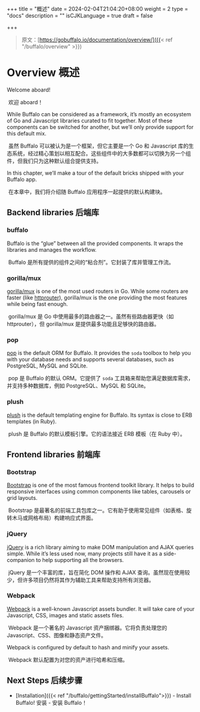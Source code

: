 +++
title = "概述"
date = 2024-02-04T21:04:20+08:00
weight = 2
type = "docs"
description = ""
isCJKLanguage = true
draft = false

+++

> 原文：[https://gobuffalo.io/documentation/overview/]({{< ref "/buffalo/overview" >}})

# Overview 概述 

Welcome aboard!

​	欢迎 aboard！

While Buffalo can be considered as a framework, it’s mostly an ecosystem of Go and Javascript libraries curated to fit together. Most of these components can be switched for another, but we’ll only provide support for this default mix.

​	虽然 Buffalo 可以被认为是一个框架，但它主要是一个 Go 和 Javascript 库的生态系统，经过精心策划以相互配合。这些组件中的大多数都可以切换为另一个组件，但我们只为这种默认组合提供支持。

In this chapter, we’ll make a tour of the default bricks shipped with your Buffalo app.

​	在本章中，我们将介绍随 Buffalo 应用程序一起提供的默认构建块。

## Backend libraries 后端库 

### buffalo

Buffalo is the “glue” between all the provided components. It wraps the libraries and manages the workflow.

​	Buffalo 是所有提供的组件之间的“粘合剂”。它封装了库并管理工作流。

### gorilla/mux

[gorilla/mux](http://www.gorillatoolkit.org/pkg/mux) is one of the most used routers in Go. While some routers are faster (like [httprouter](https://github.com/julienschmidt/httprouter)), gorilla/mux is the one providing the most features while being fast enough.

​	gorilla/mux 是 Go 中使用最多的路由器之一。虽然有些路由器更快（如 httprouter），但 gorilla/mux 是提供最多功能且足够快的路由器。

### pop

[pop](https://github.com/gobuffalo/pop) is the default ORM for Buffalo. It provides the `soda` toolbox to help you with your database needs and supports several databases, such as PostgreSQL, MySQL and SQLite.

​	pop 是 Buffalo 的默认 ORM。它提供了 `soda` 工具箱来帮助您满足数据库需求，并支持多种数据库，例如 PostgreSQL、MySQL 和 SQLite。

### plush

[plush](https://github.com/gobuffalo/plush) is the default templating engine for Buffalo. Its syntax is close to ERB templates (in Ruby).

​	plush 是 Buffalo 的默认模板引擎。它的语法接近 ERB 模板（在 Ruby 中）。

## Frontend libraries 前端库 

### Bootstrap

[Bootstrap](https://getbootstrap.com/) is one of the most famous frontend toolkit library. It helps to build responsive interfaces using common components like tables, carousels or grid layouts.

​	Bootstrap 是最著名的前端工具包库之一。它有助于使用常见组件（如表格、旋转木马或网格布局）构建响应式界面。

### jQuery

[jQuery](https://jquery.com/) is a rich library aiming to make DOM manipulation and AJAX queries simple. While it’s less used now, many projects still have it as a side-companion to help supporting all the browsers.

​	jQuery 是一个丰富的库，旨在简化 DOM 操作和 AJAX 查询。虽然现在使用较少，但许多项目仍然将其作为辅助工具来帮助支持所有浏览器。

### Webpack

[Webpack](https://webpack.js.org/) is a well-known Javascript assets bundler. It will take care of your Javascript, CSS, images and static assets files.

​	Webpack 是一个著名的 Javascript 资产捆绑器。它将负责处理您的 Javascript、CSS、图像和静态资产文件。

Webpack is configured by default to hash and minify your assets.

​	Webpack 默认配置为对您的资产进行哈希和压缩。

## Next Steps 后续步骤 

- [Installation]({{< ref "/buffalo/gettingStarted/installBuffalo">}}) - Install Buffalo!
  安装 - 安装 Buffalo！
